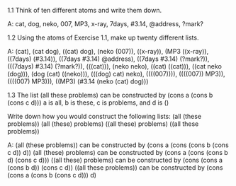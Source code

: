 1.1 Think of ten different atoms and write them down.

A: cat, dog, neko, 007, MP3, x-ray, 7days, #3.14, @address, ?mark?

1.2 Using the atoms of Exercise 1.1, make up twenty different lists.

A: (cat), (cat dog), ((cat) dog), (neko (007)), ((x-ray)), (MP3 ((x-ray)), ((7days) (#3.14)), ((7days #3.14) @address),
((7days #3.14) (?mark?)), (((7days) #3.14) (?mark?)), (((cat))), (neko neko), ((cat) ((cat))), ((cat neko (dog))), (dog (cat) ((neko))), (((dog) cat) neko), ((((007)))), ((((007)) MP3)), ((((007) MP3))), ((MP3) (#3.14 (neko (cat) dog)))

1.3 The list (all these problems) can be constructed by (cons a (cons b (cons c d)))
                                       a is all,
                                       b is these,
                                       c is problems, and
                                       d is ()
                                       
Write down how you would construct the following lists:
                                  (all (these problems))
                                  (all (these) problems)
                                  ((all these) problems)
                                  ((all these problems))
                                  
A:
(all (these problems)) can be constructed by (cons a (cons (cons b (cons c d)) d))
(all (these) problems) can be constructed by (cons a (cons (cons b d) (cons c d)))
((all these) problems) can be constructed by (cons (cons a (cons b d)) (cons c d))
((all these problems)) can be constructed by (cons (cons a (cons b (cons c d))) d)
